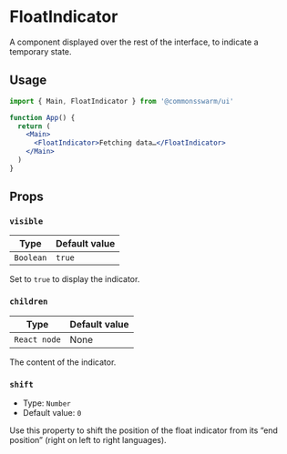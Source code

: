 # FloatIndicator

A component displayed over the rest of the interface, to indicate a temporary state.

## Usage

```jsx
import { Main, FloatIndicator } from '@commonsswarm/ui'

function App() {
  return (
    <Main>
      <FloatIndicator>Fetching data…</FloatIndicator>
    </Main>
  )
}
```

## Props

### `visible`

| Type      | Default value |
| --------- | ------------- |
| `Boolean` | `true`        |

Set to `true` to display the indicator.

### `children`

| Type         | Default value |
| ------------ | ------------- |
| `React node` | None          |

The content of the indicator.

### `shift`

- Type: `Number`
- Default value: `0`

Use this property to shift the position of the float indicator from its “end position” (right on left to right languages).
